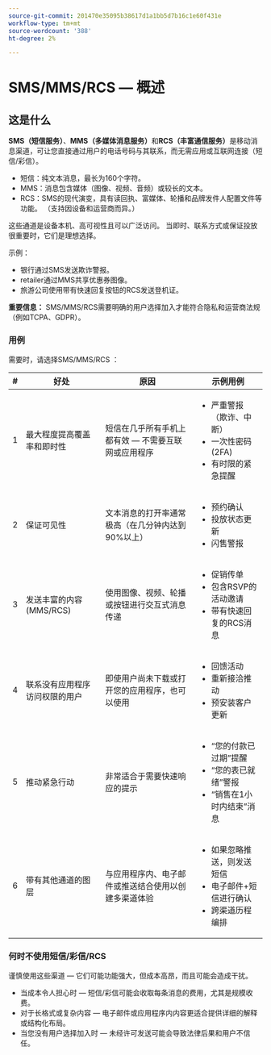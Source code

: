 ```yaml
---
source-git-commit: 201470e35095b38617d1a1bb5d7b16c1e60f431e
workflow-type: tm+mt
source-wordcount: '388'
ht-degree: 2%

---
```

# SMS/MMS/RCS — 概述

## 这是什么

**SMS（短信服务）**、**MMS（多媒体消息服务）**&#x200B;和&#x200B;**RCS（丰富通信服务）**&#x200B;是移动消息渠道，可让您直接通过用户的电话号码与其联系，而无需应用或互联网连接（短信/彩信）。

* 短信：纯文本消息，最长为160个字符。
* MMS：消息包含媒体（图像、视频、音频）或较长的文本。
* RCS：SMS的现代演变，具有读回执、富媒体、轮播和品牌发件人配置文件等功能。 （支持因设备和运营商而异。）

这些通道是设备本机、高可视性且可以广泛访问。 当即时、联系方式或保证投放很重要时，它们是理想选择。

示例：

* 银行通过SMS发送欺诈警报。
* retailer通过MMS共享优惠券图像。
* 旅游公司使用带有快速回复按钮的RCS发送登机证。

**重要信息：** SMS/MMS/RCS需要明确的用户选择加入才能符合隐私和运营商法规（例如TCPA、GDPR）。

### 用例

需要时，请选择SMS/MMS/RCS ：

| # | 好处 | 原因 | 示例用例 |
|---|---------|-----|-------------------|
| 1 | 最大程度提高覆盖率和即时性 | 短信在几乎所有手机上都有效 — 不需要互联网或应用程序 | <ul><li>严重警报（欺诈、中断）</li><li>一次性密码(2FA)</li><li>有时限的紧急提醒</li></ul> |
| 2 | 保证可见性 | 文本消息的打开率通常极高（在几分钟内达到90%以上） | <ul><li>预约确认</li><li>投放状态更新</li><li>闪售警报</li></ul> |
| 3 | 发送丰富的内容(MMS/RCS) | 使用图像、视频、轮播或按钮进行交互式消息传递 | <ul><li>促销传单</li><li>包含RSVP的活动邀请</li><li>带有快速回复的RCS消息</li></ul> |
| 4 | 联系没有应用程序访问权限的用户 | 即使用户尚未下载或打开您的应用程序，也可以使用 | <ul><li>回馈活动</li><li>重新接洽推动</li><li>预安装客户更新</li></ul> |
| 5 | 推动紧急行动 | 非常适合于需要快速响应的提示 | <ul><li>“您的付款已过期”提醒</li><li>“您的表已就绪”警报</li><li>“销售在1小时内结束”消息</li></ul> |
| 6 | 带有其他通道的图层 | 与应用程序内、电子邮件或推送结合使用以创建多渠道体验 | <ul><li>如果忽略推送，则发送短信</li><li>电子邮件+短信进行确认</li><li>跨渠道历程编排</li></ul> |

### 何时不使用短信/彩信/RCS

谨慎使用这些渠道 — 它们可能功能强大，但成本高昂，而且可能会造成干扰。

* 当成本令人担心时 — 短信/彩信可能会收取每条消息的费用，尤其是规模收费。
* 对于长格式或复杂内容 — 电子邮件或应用程序内内容更适合提供详细的解释或结构化布局。
* 当您没有用户选择加入时 — 未经许可发送可能会导致法律后果和用户不信任。
